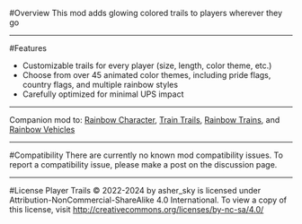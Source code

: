 #Overview
This mod adds glowing colored trails to players wherever they go

----------
#Features
- Customizable trails for every player (size, length, color theme, etc.)
- Choose from over 45 animated color themes, including pride flags, country flags, and multiple rainbow styles
- Carefully optimized for minimal UPS impact

---------------
Companion mod to: [Rainbow Character](https://mods.factorio.com/mod/rainbow-character), [Train Trails](https://mods.factorio.com/mod/train-trails), [Rainbow Trains](https://mods.factorio.com/mod/rainbow-trains), and [Rainbow Vehicles](https://mods.factorio.com/mod/rainbow-vehicles)

---------------------
#Compatibility
There are currently no known mod compatibility issues. To report a compatibility issue, please make a post on the discussion page. 

----------------------------
#License
Player Trails © 2022-2024 by asher_sky is licensed under Attribution-NonCommercial-ShareAlike 4.0 International. 
To view a copy of this license, visit http://creativecommons.org/licenses/by-nc-sa/4.0/